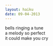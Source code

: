 ```yaml
---
layout: haiku
date: 09-04-2013
---
```


bells ringing a tune<br>
a melody so perfect<br>
it could make you cry
